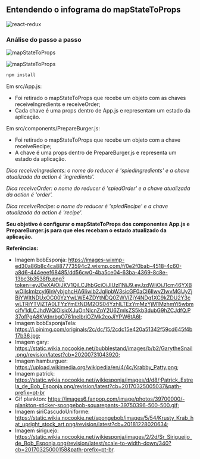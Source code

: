 ## Entendendo o infograma do mapStateToProps

![react-redux](https://i.postimg.cc/j50R8JFQ/connect-info.png)

### Análise do passo a passo
![mapStateToProps](https://i.postimg.cc/rpt8C9Qw/connect.png)

![mapStateToProps](https://i.postimg.cc/fbRhGThv/map-State-To-Props-exp.png)

```javascript
npm install
```

Em src/App.js:
- Foi retirado o mapStateToProps que recebe um objeto com as chaves receiveIngredients e receiveOrder;
- Cada chave é uma props dentro de App.js e representam um estado da aplicação.

Em src/components/PrepareBurger.js:
- Foi retirado o mapStateToProps que recebe um objeto com a chave receiveRecipe;
- A chave é uma props dentro de PrepareBurger.js e representa um estado da aplicação.

*Dica receiveIngredients: o nome do reducer é 'spiedIngredients' e a chave atualizada da action é 'ingredients'.*

*Dica receiveOrder: o nome do reducer é 'spiedOrder' e a chave atualizada da action é 'order'.*

*Dica receiveRecipe: o nome do reducer é 'spiedRecipe' e a chave atualizada da action é 'recipe'.*

**Seu objetivo é configurar o mapStateToProps dos componentes App.js e PrepareBurger.js para que eles recebam o estado atualizado da aplicação.**

**Referências:**

- Imagem bobEsponja: https://images-wixmp-ed30a86b8c4ca887773594c2.wixmp.com/f/0e2f0bab-4518-4c60-a8d6-444eeef68485/dd56cw0-4ba5ce04-63ba-4369-8c8e-13bc3b3538fb.png?token=eyJ0eXAiOiJKV1QiLCJhbGciOiJIUzI1NiJ9.eyJzdWIiOiJ1cm46YXBwOiIsImlzcyI6InVybjphcHA6Iiwib2JqIjpbW3sicGF0aCI6IlwvZlwvMGUyZjBiYWItNDUxOC00YzYwLWE4ZDYtNDQ0ZWVlZjY4NDg1XC9kZDU2Y3cwLTRiYTVjZTA0LTYzYmEtNDM2OS04YzhlLTEzYmMzYjM1MzhmYi5wbmcifV1dLCJhdWQiOlsidXJuOnNlcnZpY2U6ZmlsZS5kb3dubG9hZCJdfQ.P37ofPgA8KVdnrbgO761nelbriOZMk2coJiYPW6tA6I;
- Imagem bobEsponjaTela: https://i.pinimg.com/originals/2c/dc/15/2cdc15e420a51342f59cd645f4b17b36.jpg;
- Imagem gary: https://static.wikia.nocookie.net/bubblestand/images/b/b2/GarytheSnail.png/revision/latest?cb=20200731043920;
- Imagem hamburguer: https://upload.wikimedia.org/wikipedia/en/4/4c/Krabby_Patty.png;
- Imagem patrick: https://static.wikia.nocookie.net/wikiesponja/images/d/d8/;Patrick_Estrela_de_Bob_Esponja.png/revision/latest?cb=20170325005037&path-prefix=pt-br
- Gif plankton: https://images6.fanpop.com/image/photos/39700000/-plankton-sticker-spongebob-squarepants-39750396-500-500.gif;
- Imagem siriCascudoUniforme: https://static.wikia.nocookie.net/spongebob/images/5/54/Krusty_Krab_hat_upright_stock_art.png/revision/latest?cb=20181228020634;
- Imagem siriguejo: https://static.wikia.nocookie.net/wikiesponja/images/2/2d/Sr_Sirigueijo_de_Bob_Esponja.png/revision/latest/scale-to-width-down/340?cb=20170325000158&path-prefix=pt-br.
